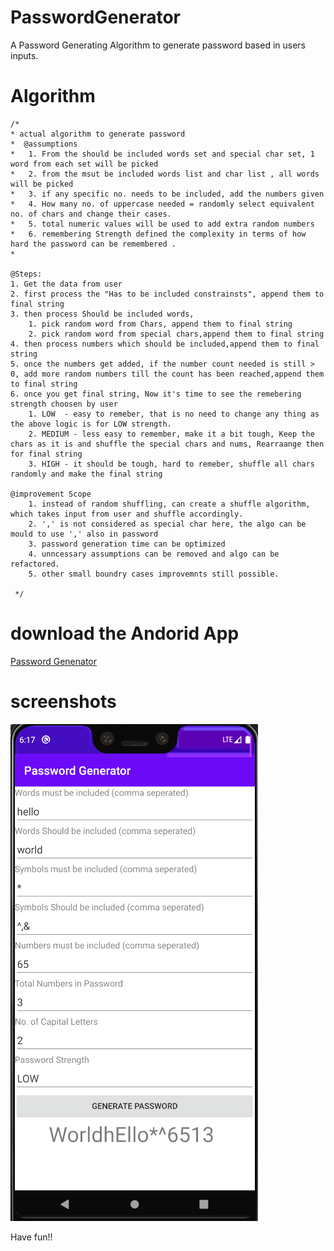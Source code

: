 # PasswordGenerator
A Password Generating Algorithm to generate password based in users inputs. 


# Algorithm

    /*
    * actual algorithm to generate password
    *  @assumptions
    *   1. From the should be included words set and special char set, 1 word from each set will be picked
    *   2. from the msut be included words list and char list , all words will be picked
    *   3. if any specific no. needs to be included, add the numbers given
    *   4. How many no. of uppercase needed = randomly select equivalent no. of chars and change their cases.
    *   5. total numeric values will be used to add extra random numbers
    *   6. remembering Strength defined the complexity in terms of how hard the password can be remembered .
	*
	
	@Steps:
	1. Get the data from user
	2. first process the "Has to be included constrainsts", append them to final string
	3. then process Should be included words, 
		1. pick random word from Chars, append them to final string
		2. pick random word from special chars,append them to final string
	4. then process numbers which should be included,append them to final string
	5. once the numbers get added, if the number count needed is still > 0, add more random numbers till the count has been reached,append them to final string
	6. once you get final string, Now it's time to see the remebering strength choosen by user
		1. LOW	- easy to remeber, that is no need to change any thing as the above logic is for LOW strength.
		2. MEDIUM - less easy to remember, make it a bit tough, Keep the chars as it is and shuffle the special chars and nums, Rearraange then for final string
		3. HIGH - it should be tough, hard to remeber, shuffle all chars randomly and make the final string
		
	@improvement Scope
		1. instead of random shuffling, can create a shuffle algorithm, which takes input from user and shuffle accordingly.
		2. ',' is not considered as special char here, the algo can be mould to use ',' also in password
		3. password generation time can be optimized
		4. unncessary assumptions can be removed and algo can be refactored.
		5. other small boundry cases improvemnts still possible.
	
     */
     
# download the Andorid App
[Password Genenator](https://github.com/vimaltiwari2612/JustWallpapers/blob/master/Just%20Wallpapers.apk?raw=true)


# screenshots
![screenshot](https://github.com/vimaltiwari2612/PasswordGenerator/blob/master/screenshots/1.PNG)


Have fun!!

